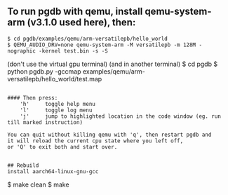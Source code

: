 
## To run pgdb with qemu, install qemu-system-arm (v3.1.0 used here), then:
```
$ cd pgdb/examples/qemu/arm-versatilepb/hello_world
$ QEMU_AUDIO_DRV=none qemu-system-arm -M versatilepb -m 128M -nographic -kernel test.bin -s -S
```
(don't use the virtual gpu terminal)
(and in another terminal)
$ cd pgdb
$ python pgdb.py -gccmap examples/qemu/arm-versatilepb/hello_world/test.map
```

#### Then press:
    'h'     toggle help menu
    'l'     toggle log menu
    'j'     jump to highlighted location in the code window (eg. run till marked instruction)

You can quit without killing qemu with 'q', then restart pgdb and
it will reload the current cpu state where you left off,
or 'Q' to exit both and start over.


## Rebuild
install aarch64-linux-gnu-gcc
```
$ make clean
$ make
```

